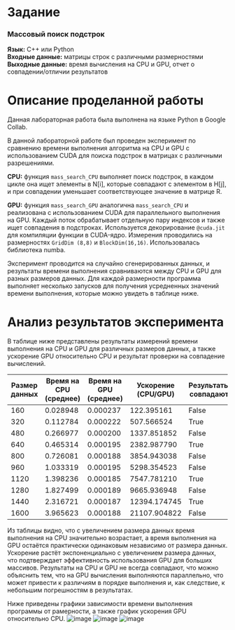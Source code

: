 # Задание
### Массовый поиск подстрок
**Язык:** C++ или Python  
**Входные данные:** матрицы строк с различными размерностями  
**Выходные данные:** время вычисления на CPU и GPU, отчет о совпадении/отличии результатов  

# Описание проделанной работы
Данная лабораторная работа была выполнена на языке Python в Google Collab.

В данной лабораторной работе был проведен эксперимент по сравнению времени выполнения алгоритма на CPU и GPU с использованием CUDA для поиска подстрок в матрицах с различными разрешениями.

**CPU:** функция `mass_search_CPU` выполняет поиск подстрок, в каждом цикле она ищет элементы в N[i], которые совпадают с элементом в H[j], и при совпадении уменьшает соответствующее значение в матрице R.

**GPU:** функция `mass_search_GPU` аналогична `mass_search_CPU` и реализована с использованием CUDA для параллельного выполнения на GPU. Каждый поток обрабатывает отдельную пару индексов и также ищет совпадения в подстроках. Используется декорирование `@cuda.jit` для компиляции функции в CUDA-ядро. Измерения проводились на размерностях `GridDim (8,8)` и `BlockDim(16,16)`. Использовалась библиотека numba.

Эксперимент проводится на случайно сгенерированных данных, и результаты времени выполнения сравниваются между CPU и GPU для разных размеров данных. Для каждой размерности программа выполняет несколько запусков для получения усредненных значений времени выполнения, которые можно увидеть в таблице ниже.

# Анализ результатов эксперимента
В таблице ниже представлены результаты измерений времени выполнения на CPU и GPU для различных размеров данных, а также ускорение GPU относительно CPU и результат проверки на совпадение вычислений.

| Размер данных | Время на CPU (среднее) | Время на GPU (среднее) | Ускорение (CPU/GPU) | Результаты совпадают |
|----------------|------------------------|------------------------|---------------------|----------------------|
| 160            | 0.028948               | 0.000237               | 122.395161          | False                |
| 320            | 0.112784               | 0.000222               | 507.566524          | True                 |
| 480            | 0.266977               | 0.000200               | 1337.851852         | False                |
| 640            | 0.465314               | 0.000195               | 2382.987790         | True                 |
| 800            | 0.726081               | 0.000188               | 3854.943038         | False                |
| 960            | 1.033319               | 0.000195               | 5298.354523         | False                |
| 1120           | 1.398236               | 0.000185               | 7547.781210         | True                 |
| 1280           | 1.827499               | 0.000189               | 9665.936948         | False                |
| 1440           | 2.316721               | 0.000187               | 12394.174745        | True                 |
| 1600           | 3.965623               | 0.000188               | 21107.904822        | False                |

Из таблицы видно, что с увеличением размера данных время выполнения на CPU значительно возрастает, а время выполнения на GPU остаётся практически одинаковым независимо от размера данных. Ускорение растёт экспоненциально с увеличением размера данных, что подтверждает эффективность использования GPU для больших массивов. Результаты на CPU и GPU не всегда совпадают, что можно объяснить тем, что на GPU вычисления выполняются параллельно, что может привести к различиям в порядке выполнения и, как следствие, к небольшим погрешностям в результатах.

Ниже приведены графики зависимости времени выполнения программы от рамерности, а также график ускорения GPU относительно CPU.
![image](https://github.com/user-attachments/assets/24beb1b8-666f-4128-b2a2-af003326f5de)
![image](https://github.com/user-attachments/assets/f68d6009-22d0-42b7-ac63-929ee69d0d72)
![image](https://github.com/user-attachments/assets/cb6a9d47-8581-4f0a-aa7c-fde726114721)



